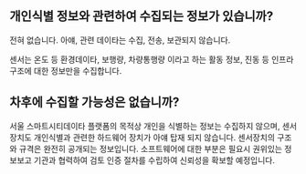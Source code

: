 ## 개인식별 정보와 관련하여 수집되는 정보가 있습니까?
전혀 없습니다.  아얘, 관련 데이타는 수집, 전송, 보관되지 않습니다.

센서는 온도 등 환경데이타, 보행량, 차량통행량 이라고 하는 활동 정보, 진동 등 인프라구조에 대한 정보만을 수집합니다.

## 차후에 수집할 가능성은 없습니까?
서울 스마트시티데이타 플랫폼의 목적상 개인을 식별하는 정보는 수집하지 않으며,
센서장치도 개인식별과 관련한 하드웨어 장치가 아얘 탑재 되지 않습니다.
센서장치의 구조와 규격은 완전히 공개되는 정보입니다.
소프트웨어에 대한 부분은 필요시 권위있는 정보보고 기관과 협력하여
검토 인증 절차를 수립하여 신뢰성을 확보할 예정입니다.
